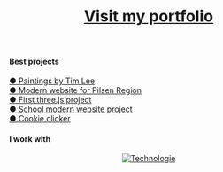 <h1 align="center"><a href="https://ondrejfilip1.github.io/portfolio/">Visit my portfolio</a></h1><br>
<h4>Best projects</h4>
<a href="https://www.paintingsbytimlee.co.uk">● Paintings by Tim Lee</a><br>
<a href="https://www.github.com/ondrejfilip1/obec-stranka">● Modern website for Pilsen Region</a><br>
<a href="https://ondrejfilip1.github.io/orbita-website">● First three.js project</a><br>
<a href="https://ondrejfilip1.github.io/Moderni-stanka-SPSMB">● School modern website project</a><br>
<a href="https://ondrejfilip1.github.io/clicker/">● Cookie clicker</a><br>
<h4>I work with</h4>
<div align="center">
  
 [![Technologie](https://skillicons.dev/icons?i=js,html,css,react,express,nodejs,mongodb,mysql,tailwind)](https://skillicons.dev)

</div>

